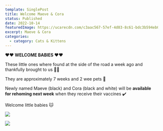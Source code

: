 ```yaml
---
template: SinglePost
title: Welcome Maeve & Cora
status: Published
date: 2022-10-14
featuredImage: https://ucarecdn.com/c3aac567-57ef-4d03-8c61-bdc3b594eb07/-/crop/1656x952/0,0/-/preview/
excerpt: Maeve & Cora
categories:
  - category: Cats & Kittens
---
```

**❤️❤️ WELCOME BABIES ❤️❤️**


These little ones where found at the side of the road a week ago and thankfully brought to us 🙏🏻

They are approximately 7 weeks and 2 wee pets 🥰


Newly named Maeve (black) and Cora (black and white) will be **available for rehoming next week** when they receive their vaccines ✔️ 


Welcome little babies 🐱

![](https://ucarecdn.com/2bcd3a20-47c4-4d10-a815-796db587462a/)

![](https://ucarecdn.com/3f1d51f2-470a-423f-9add-ed3c6d9419df/)